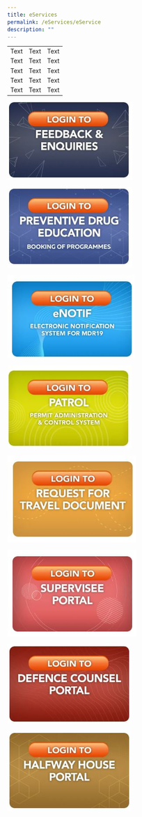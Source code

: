```yaml
---
title: eServices
permalink: /eServices/eService
description: ""
---
```





|  |  |  |
| -------- | -------- | -------- |
| Text     | Text     | Text     |
| Text     | Text     | Text     |
| Text     | Text     | Text     |
| Text     | Text     | Text     |
| Text     | Text     | Text     |



<a href="https://www.eservices.cnb.gov.sg/feedback/" target="_blank"> ![](/images/e-service%20feedbacks.jpg)</a>

<a href="https://www.eservices.cnb.gov.sg/pde/" target="_blank">  ![](/images/e-service%20Preventive%20Drug%20Education.jpg ) </a> 
 
 <a href="https://www.eservices.cnb.gov.sg/enotif/"
 target="_blank"> ![](/images/e-service%20eNOTIF.jpg)</a>

<a href="https://licence1.business.gov.sg/feportal/web/frontier/home" target="_blank"> ![](/images/e-service%20Petrol.jpg)</a>

<a href="https://www.eservices.cnb.gov.sg/travel/" target="_blank"> ![](/images/e-service%20Request%20for%20travel%20document.jpg)</a>

<a href="https://www.eservices.cnb.gov.sg/supervisee/" target="_blank">![](/images/e-service%20Supervisee%20Portal.jpg)</a>

<a href="https://www.eservices.cnb.gov.sg/dc/" target="_blank">![](/images/e-service%20defence%20counsel%20portal.jpg)</a>

<a href="https://www.eservices.cnb.gov.sg/hwh/" target="_blank">![](/images/e-service%20Halfway%20house.jpg)</a>
